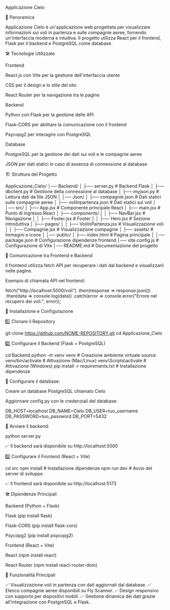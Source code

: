 Applicazione Cielo

📌 Panoramica

Applicazione Cielo è un'applicazione web progettata per visualizzare informazioni sui voli in partenza e sulle compagnie aeree, fornendo un'interfaccia moderna e intuitiva. Il progetto utilizza React per il frontend, Flask per il backend e PostgreSQL come database.

🛠️ Tecnologie Utilizzate

Frontend

React.js con Vite per la gestione dell'interfaccia utente

CSS per il design e lo stile del sito

React Router per la navigazione tra le pagine

Backend

Python con Flask per la gestione delle API

Flask-CORS per abilitare la comunicazione con il frontend

Psycopg2 per interagire con PostgreSQL

Database

PostgreSQL per la gestione dei dati sui voli e le compagnie aeree

JSON per dati statici in caso di assenza di connessione al database

🏗️ Struttura del Progetto

Applicazione_Cielo/
│── Backend/
│   ├── server.py  # Backend Flask
│   ├── dbclient.py  # Gestione della connessione al database
│   ├── myjson.py  # Lettura dati da file JSON
│
│── Json/
│   ├── compagnie.json  # Dati statici sulle compagnie aeree
│   ├── voliInpartenza.json  # Dati statici sui voli
│
│── src/
│   ├── App.jsx  # Componente principale React
│   ├── main.jsx  # Punto di ingresso React
│   ├── components/
│   │   ├── NavBar.jsx  # Navigazione
│   │   ├── Footer.jsx  # Footer
│   │   ├── Hero.jsx  # Sezione introduttiva
│   ├── pages/
│   │   ├── VoliInPartenza.jsx  # Visualizzazione voli
│   │   ├── Compagnie.jsx  # Visualizzazione compagnie
│   ├── assets/  # Immagini e icone
│
│── public/
│   ├── index.html  # Pagina principale
│
│── package.json  # Configurazione dipendenze frontend
│── vite.config.js  # Configurazione di Vite
│── README.md  # Documentazione del progetto

🔗 Comunicazione tra Frontend e Backend

Il frontend utilizza fetch API per recuperare i dati dal backend e visualizzarli nelle pagine.

Esempio di chiamata API nel frontend:

fetch("http://localhost:5000/voli")
    .then(response => response.json())
    .then(data => console.log(data))
    .catch(error => console.error("Errore nel recupero dei voli:", error));

🚀 Installazione e Configurazione

1️⃣ Clonare il Repository

git clone https://github.com/NOME-REPOSITORY.git
cd Applicazione_Cielo

2️⃣ Configurare il Backend (Flask + PostgreSQL)

cd Backend
python -m venv venv  # Creazione ambiente virtuale
source venv/bin/activate  # Attivazione (Mac/Linux)
venv\Scripts\activate  # Attivazione (Windows)
pip install -r requirements.txt  # Installazione dipendenze

🔹 Configurare il database:

Creare un database PostgreSQL chiamato Cielo

Aggiornare config.py con le credenziali del database:

DB_HOST=localhost
DB_NAME=Cielo
DB_USER=tuo_username
DB_PASSWORD=tuo_password
DB_PORT=5432

🔹 Avviare il backend:

python server.py

✅ Il backend sarà disponibile su http://localhost:5000

3️⃣ Configurare il Frontend (React + Vite)

cd src
npm install  # Installazione dipendenze
npm run dev  # Avvio del server di sviluppo

✅ Il frontend sarà disponibile su http://localhost:5173

🛠️ Dipendenze Principali

Backend (Python + Flask)

Flask (pip install flask)

Flask-CORS (pip install flask-cors)

Psycopg2 (pip install psycopg2)

Frontend (React + Vite)

React (npm install react)

React Router (npm install react-router-dom)

📌 Funzionalità Principali

✅ Visualizzazione voli in partenza con dati aggiornati dal database.
✅ Elenco compagnie aeree disponibili su Fly Scanner.
✅ Design responsivo con supporto per dispositivi mobili.
✅ Gestione dinamica dei dati grazie all'integrazione con PostgreSQL e Flask.